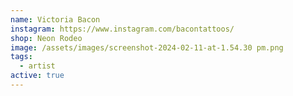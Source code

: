 ```yaml
---
name: Victoria Bacon
instagram: https://www.instagram.com/bacontattoos/
shop: Neon Rodeo
image: /assets/images/screenshot-2024-02-11-at-1.54.30 pm.png
tags:
  - artist
active: true
---
```

